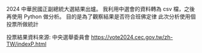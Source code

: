 
2024 中華民國正副總統大選結果出爐。
我利用中選會的資料轉為 csv 檔，之後再使用 Python 做分析。
目的是為了觀察結果是否符合班佛定律
此次分析使用個投票所做統計

投票結果資料來源: 中央選舉委員會
https://vote2024.cec.gov.tw/zh-TW/indexP.html
